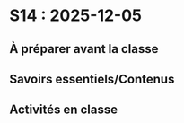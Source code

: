 # S14 : <!-- varexp:begin S14 -->2025-12-05<!-- varexp:end -->

## À préparer avant la classe

## Savoirs essentiels/Contenus

## Activités en classe

